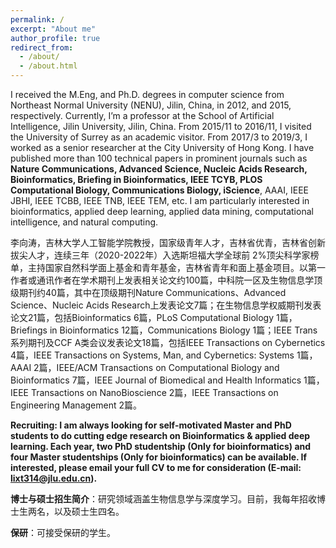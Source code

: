 ```yaml
---
permalink: /
excerpt: "About me"
author_profile: true
redirect_from: 
  - /about/
  - /about.html
---
```


I received the M.Eng, and Ph.D. degrees in computer science from Northeast Normal University (NENU), Jilin, China, in 2012, and 2015, respectively. Currently, I’m a professor at the School of Artificial Intelligence, Jilin University, Jilin, China. From 2015/11 to 2016/11, I visited the University of Surrey as an academic visitor. From 2017/3 to 2019/3, I worked as a senior researcher at the City University of Hong Kong. I have published more than 100 technical papers in prominent journals such as **Nature Communications, Advanced Science, Nucleic Acids Research, Bioinformatics, Briefing in Bioinformatics, IEEE TCYB, PLOS Computational Biology, Communications Biology, iScience**, AAAI, IEEE JBHI, IEEE TCBB, IEEE TNB, IEEE TEM, etc. I am particularly interested in bioinformatics, applied deep learning, applied data mining, computational intelligence, and natural computing. 


李向涛，吉林大学人工智能学院教授，国家级青年人才，吉林省优青，吉林省创新拔尖人才，连续三年（2020-2022年）入选斯坦福大学全球前 2%顶尖科学家榜单，主持国家自然科学面上基金和青年基金，吉林省青年和面上基金项目。以第一作者或通讯作者在学术期刊上发表相关论文约100篇，中科院一区及生物信息学顶级期刊约40篇，其中在顶级期刊Nature Communications、Advanced Science、Nucleic Acids Research上发表论文7篇；在生物信息学权威期刊发表论文21篇，包括Bioinformatics 6篇，PLoS Computational Biology 1篇，Briefings in Bioinformatics 12篇，Communications Biology 1篇；IEEE Trans系列期刊及CCF A类会议发表论文18篇，包括IEEE Transactions on Cybernetics 4篇，IEEE Transactions on Systems, Man, and Cybernetics: Systems 1篇，AAAI 2篇，IEEE/ACM Transactions on Computational Biology and Bioinformatics 7篇，IEEE Journal of Biomedical and Health Informatics 1篇，IEEE Transactions on NanoBioscience 2篇，IEEE Transactions on Engineering Management 2篇。


**Recruiting: I am always looking for self-motivated Master and PhD students to do cutting edge research on Bioinformatics & applied deep learning. Each year, two PhD studentship (Only for bioinformatics) and four Master studentships (Only for bioinformatics) can be available. If interested, please email your full CV to me for consideration (E-mail: lixt314@jlu.edu.cn).**


**博士与硕士招生简介**：研究领域涵盖生物信息学与深度学习。目前，我每年招收博士生两名，以及硕士生四名。

**保研**：可接受保研的学生。

<script type="text/javascript" src="//rf.revolvermaps.com/0/0/8.js?i=5krueszsjxy&amp;m=2&amp;c=ff0000&amp;cr1=ffffff&amp;f=arial&amp;l=33" async="async"></script>

